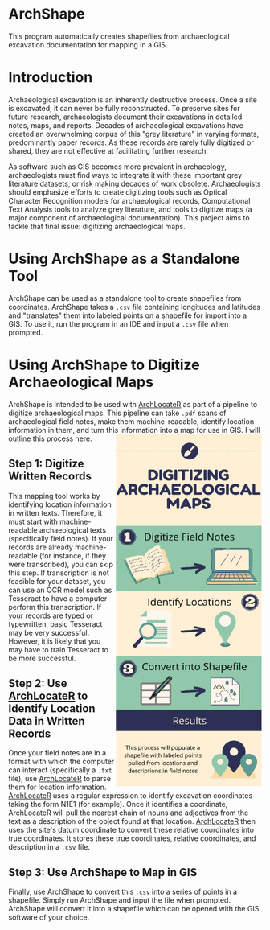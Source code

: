 # ArchShape
This program automatically creates shapefiles from archaeological excavation documentation for mapping in a GIS.

# Introduction
Archaeological excavation is an inherently destructive process. Once a site is excavated, it can never be fully reconstructed. To preserve sites for future research, archaeologists document their excavations in detailed notes, maps, and reports. Decades of archaeological excavations have created an overwhelming corpus of this "grey literature" in varying formats, predominantly paper records. As these records are rarely fully digitized or shared, they are not effective at facilitating further research.

As software such as GIS becomes more prevalent in archaeology, archaeologists must find ways to integrate it with these important grey literature datasets, or risk making decades of work obsolete. Archaeologists should emphasize efforts to create digitizing tools such as Optical Character Recognition models for archaeological records, Computational Text Analysis tools to analyze grey literature, and tools to digitize maps (a major component of archaeological documentation). This project aims to tackle that final issue: digitizing archaeological maps.

# Using ArchShape as a Standalone Tool
ArchShape can be used as a standalone tool to create shapefiles from coordinates. ArchShape takes a `.csv` file containing longitudes and latitudes and "translates" them into labeled points on a shapefile for import into a GIS. To use it, run the program in an IDE and input a `.csv` file when prompted. 

# Using ArchShape to Digitize Archaeological Maps
ArchShape is intended to be used with [ArchLocateR](https://github.com/EFletcher2014/ArchLocateR) as part of a pipeline to digitize archaeological maps. This pipeline can take `.pdf` scans of archaeological field notes, make them machine-readable, identify location information in them, and turn this information into a map for use in GIS. I will outline this process here.
<img align="right" width="290" height="700" src="https://github.com/EFletcher2014/ArchShape/blob/master/Digitizing%20Archaeological%20Maps.png?raw=true">

## Step 1: Digitize Written Records
This mapping tool works by identifying location information in written texts. Therefore, it must start with machine-readable archaeological texts (specifically field notes). If your records are already machine-readable (for instance, if they were transcribed), you can skip this step. If transcription is not feasible for your dataset, you can use an OCR model such as Tesseract to have a computer perform this transcription. If your records are typed or typewritten, basic Tesseract may be very successful. However, it is likely that you may have to train Tesseract to be more successful.

## Step 2: Use [ArchLocateR](https://github.com/EFletcher2014/ArchLocateR) to Identify Location Data in Written Records
Once your field notes are in a format with which the computer can interact (specifically a `.txt` file), use [ArchLocateR](https://github.com/EFletcher2014/ArchLocateR) to parse them for location information. [ArchLocateR](https://github.com/EFletcher2014/ArchLocateR) uses a regular expression to identify excavation coordinates taking the form N1E1 (for example). Once it identifies a coordinate, ArchLocateR will pull the nearest chain of nouns and adjectives from the text as a description of the object found at that location. [ArchLocateR](https://github.com/EFletcher2014/ArchLocateR) then uses the site's datum coordinate to convert these relative coordinates into true coordinates. It stores these true coordinates, relative coordinates, and description in a `.csv` file.

## Step 3: Use ArchShape to Map in GIS
Finally, use ArchShape to convert this `.csv` into a series of points in a shapefile. Simply run ArchShape and input the file when prompted. ArchShape will convert it into a shapefile which can be opened with the GIS software of your choice.
